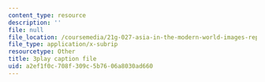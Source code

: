 ```yaml
---
content_type: resource
description: ''
file: null
file_location: /coursemedia/21g-027-asia-in-the-modern-world-images-representations-fall-2016/a2ef1f0c708f309c5b7606a8030ad660_Fg6W-rcCTlc.srt
file_type: application/x-subrip
resourcetype: Other
title: 3play caption file
uid: a2ef1f0c-708f-309c-5b76-06a8030ad660
---
```

